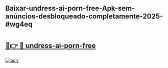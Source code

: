## Baixar-undress-ai-porn-free-Apk-sem-anúncios-desbloqueado-completamente-2025-#wg4eq

# <h2><a href="https://ainizakaria.my?title=undress-ai-porn-free&ref=22M">🔗👉 🔴 undress-ai-porn-free</a></h2>

[![acn](https://github.com/user-attachments/assets/0f9c940e-d8b0-45ae-aac7-cd30a18b3e1c)](https://ainizakaria.my?title=undress-ai-porn-free&ref=22M)

